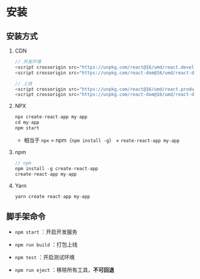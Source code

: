 # 安装

## 安装方式

1. CDN

    ```js
    // 开发环境
    <script crossorigin src="https://unpkg.com/react@16/umd/react.development.js"></script>
    <script crossorigin src="https://unpkg.com/react-dom@16/umd/react-dom.development.js"></script>
    ```

    ```js
    // 上线
    <script crossorigin src="https://unpkg.com/react@16/umd/react.production.min.js"></script>
    <script crossorigin src="https://unpkg.com/react-dom@16/umd/react-dom.production.min.js"></script>
    ```

2. NPX

    ```js
    npx create-react-app my-app
    cd my-app
    npm start
    ```

      - 相当于 `npx` = npm（`npm install -g`） + `reate-react-app my-app`

3. npm

    ```js
    // npm
    npm install -g create-react-app
    create-react-app my-app
    ```

4. Yarn

    ```js
    yarn create react-app my-app
    ```

## 脚手架命令

+ `npm start` ：开启开发服务

+ `npm run build` ：打包上线

+ `npm test` ：开启测试环境

+ `npm run eject` ：移除所有工具，**不可回退**
